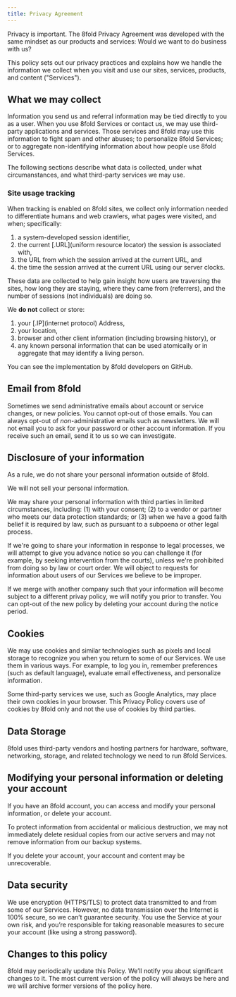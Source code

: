 ```yaml
---
title: Privacy Agreement
---
```


Privacy is important. The 8fold Privacy Agreement was developed with the same mindset as our products and services: Would we want to do business with us?

This policy sets out our privacy practices and explains how we handle the information we collect when you visit and use our sites, services, products, and content \("Services"\).

## What we may collect

Information you send us and referral information may be tied directly to you as a user. When you use 8fold Services or contact us, we may use third-party applications and services. Those services and 8fold may use this information to fight spam and other abuses; to personalize 8fold Services; or to aggregate non-identifying information about how people use 8fold Services.

The following sections describe what data is collected, under what circumanstances, and what third-party services we may use.

### Site usage tracking

When tracking is enabled on 8fold sites, we collect only information needed to differentiate humans and web crawlers, what pages were visited, and when; specifically:

1. a system-developed session identifier,
2. the current [.URL](uniform resource locator) the session is associated with,
3. the URL from which the session arrived at the current URL, and
4. the time the session arrived at the current URL using our server clocks.

These data are collected to help gain insight how users are traversing the sites, how long they are staying, where they came from (referrers), and the number of sessions (not individuals) are doing so.

We **do not** collect or store:

1. your [.IP](internet protocol) Address,
2. your location, 
3. browser and other client information (including browsing history), or
4. any known personal information that can be used atomically or in aggregate that may identify a living person.

You can see the implementation by 8fold developers on GitHub.

## Email from 8fold

Sometimes we send administrative emails about account or service changes, or new policies. You cannot opt-out of those emails. You can always opt-out of _non_-administrative emails such as newsletters. We will not email you to ask for your password or other account information. If you receive such an email, send it to us so we can investigate.

## Disclosure of your information

As a rule, we do not share your personal information outside of 8fold.

We will not sell your personal information.

We may share your personal information with third parties in limited circumstances, including: \(1\) with your consent; \(2\) to a vendor or partner who meets our data protection standards; or \(3\) when we have a good faith belief it is required by law, such as pursuant to a subpoena or other legal process.

If we're going to share your information in response to legal processes, we will attempt to give you advance notice so you can challenge it \(for example, by seeking intervention from the courts\), unless we're prohibited from doing so by law or court order. We will object to requests for information about users of our Services we believe to be improper.

If we merge with another company such that your information will become subject to a different privay policy, we will notify you prior to transfer. You can opt-out of the new policy by deleting your account during the notice period.

## Cookies

We may use cookies and similar technologies such as pixels and local storage to recognize you when you return to some of our Services. We use them in various ways. For example, to log you in, remember preferences \(such as default language\), evaluate email effectiveness, and personalize information.

Some third-party services we use, such as Google Analytics, may place their own cookies in your browser. This Privacy Policy covers use of cookies by 8fold only and not the use of cookies by third parties.

## Data Storage

8fold uses third-party vendors and hosting partners for hardware, software, networking, storage, and related technology we need to run 8fold Services.

## Modifying your personal information or deleting your account

If you have an 8fold account, you can access and modify your personal information, or delete your account.

To protect information from accidental or malicious destruction, we may not immediately delete residual copies from our active servers and may not remove information from our backup systems.

If you delete your account, your account and content may be unrecoverable.

## Data security

We use encryption \(HTTPS/TLS\) to protect data transmitted to and from some of our Services. However, no data transmission over the Internet is 100% secure, so we can’t guarantee security. You use the Service at your own risk, and you’re responsible for taking reasonable measures to secure your account \(like using a strong password\).

## Changes to this policy

8fold may periodically update this Policy. We’ll notify you about significant changes to it. The most current version of the policy will always be here and we will archive former versions of the policy here.

